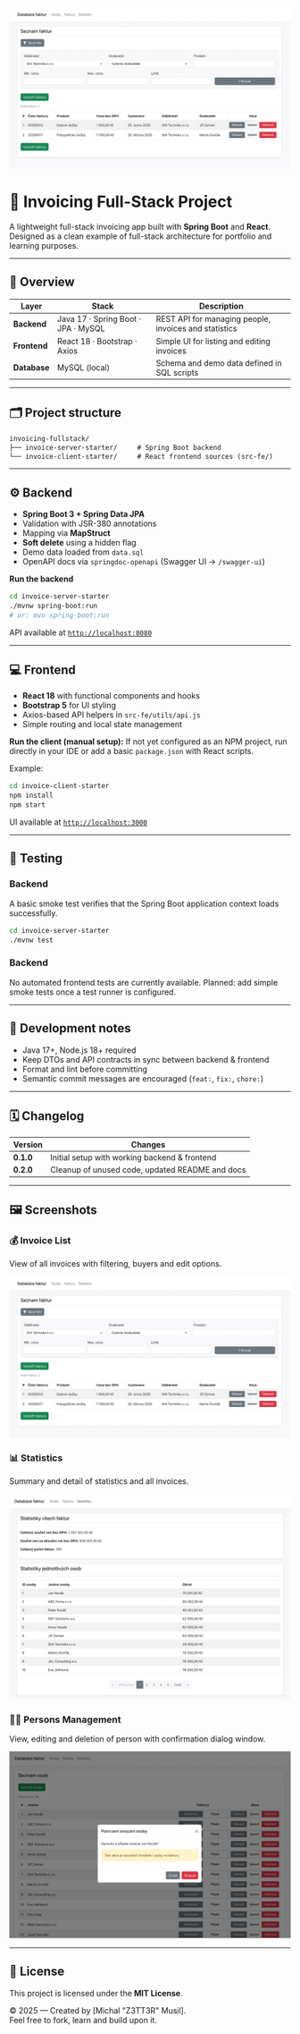 ![App Preview](./docs/screens/invoices.png)

# 💼 Invoicing Full-Stack Project

A lightweight full-stack invoicing app built with **Spring Boot** and **React**.  
Designed as a clean example of full-stack architecture for portfolio and learning purposes.

---

## 🧭 Overview

| Layer | Stack | Description |
|-------|-------|-------------|
| **Backend** | Java 17 · Spring Boot · JPA · MySQL | REST API for managing people, invoices and statistics |
| **Frontend** | React 18 · Bootstrap · Axios | Simple UI for listing and editing invoices |
| **Database** | MySQL (local) | Schema and demo data defined in SQL scripts |

---

## 🗂️ Project structure

```
invoicing-fullstack/
├── invoice-server-starter/     # Spring Boot backend
└── invoice-client-starter/     # React frontend sources (src-fe/)
```

---

## ⚙️ Backend

- **Spring Boot 3 + Spring Data JPA**
- Validation with JSR-380 annotations  
- Mapping via **MapStruct**  
- **Soft delete** using a hidden flag  
- Demo data loaded from `data.sql`  
- OpenAPI docs via `springdoc-openapi` (Swagger UI → `/swagger-ui`)

**Run the backend**

```bash
cd invoice-server-starter
./mvnw spring-boot:run
# or: mvn spring-boot:run
```

API available at [`http://localhost:8080`](http://localhost:8080)

---

## 💻 Frontend

- **React 18** with functional components and hooks  
- **Bootstrap 5** for UI styling  
- Axios-based API helpers in `src-fe/utils/api.js`  
- Simple routing and local state management  

**Run the client (manual setup):**
If not yet configured as an NPM project, run directly in your IDE or add a basic `package.json` with React scripts.

Example:
```bash
cd invoice-client-starter
npm install
npm start
```

UI available at [`http://localhost:3000`](http://localhost:3000)

---

## 🧪 Testing

### Backend
A basic smoke test verifies that the Spring Boot application context loads successfully.

```bash
cd invoice-server-starter
./mvnw test
```

### Backend
No automated frontend tests are currently available.
Planned: add simple smoke tests once a test runner is configured.

---

## 🧰 Development notes

- Java 17+, Node.js 18+ required  
- Keep DTOs and API contracts in sync between backend & frontend  
- Format and lint before committing  
- Semantic commit messages are encouraged (`feat:`, `fix:`, `chore:`)

---

## 🗓️ Changelog

| Version | Changes |
|----------|----------|
| **0.1.0** | Initial setup with working backend & frontend |
| **0.2.0** | Cleanup of unused code, updated README and docs |


---

## 🖼️ Screenshots

### 💰 Invoice List
View of all invoices with filtering, buyers and edit options.

![Invoice List](./docs/screens/invoices.png)

### 📊 Statistics
Summary and detail of statistics and all invoices.

![Statistics](./docs/screens/statistics.png)

### 🧑‍💼 Persons Management
View, editing and deletion of person with confirmation dialog window.

![Delete Person Confirmation](./docs/screens/person-delete.png)

---

## 📄 License

This project is licensed under the **MIT License**.

© 2025 — Created by [Michal "Z3TT3R" Musil].  
Feel free to fork, learn and build upon it.
